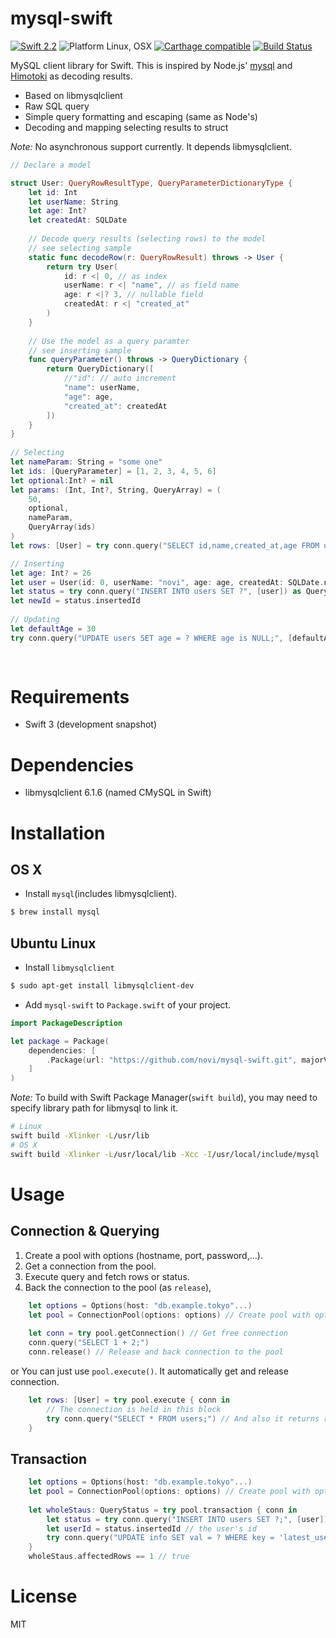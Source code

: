 mysql-swift
===========

[![Swift 2.2](https://img.shields.io/badge/Swift-2.2-orange.svg)](https://swift.org)
![Platform Linux, OSX](https://img.shields.io/badge/Platforms-Linux%2C%20OSX-lightgray.svg)
[![Carthage compatible](https://img.shields.io/badge/Carthage-compatible-4BC51D.svg?style=flat)](https://github.com/Carthage/Carthage)
[![Build Status](https://travis-ci.org/novi/mysql-swift.svg?branch=master)](https://travis-ci.org/novi/mysql-swift)



MySQL client library for Swift.
This is inspired by Node.js' [mysql](https://github.com/felixge/node-mysql) and [Himotoki](https://github.com/ikesyo/Himotoki) as decoding results.

* Based on libmysqlclient
* Raw SQL query
* Simple query formatting and escaping (same as Node's)
* Decoding and mapping selecting results to struct

_Note:_ No asynchronous support currently. It depends libmysqlclient.

```swift
// Declare a model

struct User: QueryRowResultType, QueryParameterDictionaryType {
    let id: Int
    let userName: String
    let age: Int?
    let createdAt: SQLDate
    
    // Decode query results (selecting rows) to the model
    // see selecting sample
    static func decodeRow(r: QueryRowResult) throws -> User {
        return try User(
            id: r <| 0, // as index
            userName: r <| "name", // as field name
            age: r <|? 3, // nullable field
            createdAt: r <| "created_at"
        )
    }
    
    // Use the model as a query paramter
    // see inserting sample
    func queryParameter() throws -> QueryDictionary {
        return QueryDictionary([
            //"id": // auto increment
            "name": userName,
            "age": age,
            "created_at": createdAt
        ])
    }
}
    
// Selecting
let nameParam: String = "some one"
let ids: [QueryParameter] = [1, 2, 3, 4, 5, 6]
let optional:Int? = nil
let params: (Int, Int?, String, QueryArray) = (
	50,
	optional,
	nameParam,
	QueryArray(ids)
)	
let rows: [User] = try conn.query("SELECT id,name,created_at,age FROM users WHERE (age > ? OR age is ?) OR name = ? OR id IN (?)", build(params) ])

// Inserting
let age: Int? = 26
let user = User(id: 0, userName: "novi", age: age, createdAt: SQLDate.now())
let status = try conn.query("INSERT INTO users SET ?", [user]) as QueryStatus
let newId = status.insertedId
        
// Updating
let defaultAge = 30
try conn.query("UPDATE users SET age = ? WHERE age is NULL;", [defaultAge])
            
        
``` 

# Requirements

* Swift 3 (development snapshot)

# Dependencies

* libmysqlclient 6.1.6 (named CMySQL in Swift)

# Installation

## OS X

* Install `mysql`(includes libmysqlclient).


```sh
$ brew install mysql
```

## Ubuntu Linux

* Install `libmysqlclient`

```sh
$ sudo apt-get install libmysqlclient-dev
```

* Add `mysql-swift` to `Package.swift` of your project.

```swift
import PackageDescription

let package = Package(
    dependencies: [
        .Package(url: "https://github.com/novi/mysql-swift.git", majorVersion: 0, minor: 2)
    ]
)
```

_Note:_ To build with Swift Package Manager(`swift build`), you may need to specify library path for libmysql to link it.

```sh
# Linux
swift build -Xlinker -L/usr/lib
# OS X 
swift build -Xlinker -L/usr/local/lib -Xcc -I/usr/local/include/mysql
```

# Usage

## Connection & Querying

1. Create a pool with options (hostname, port, password,...).
2. Get a connection from the pool.
3. Execute query and fetch rows or status.
4. Back the connection to the pool (as `release`),

```swift
	let options = Options(host: "db.example.tokyo"...)
	let pool = ConnectionPool(options: options) // Create pool with options
	
	let conn = try pool.getConnection() // Get free connection
	conn.query("SELECT 1 + 2;")
	conn.release() // Release and back connection to the pool
```

or You can just use `pool.execute()`. It automatically get and release connection. 

```swift
	let rows: [User] = try pool.execute { conn in
		// The connection is held in this block
		try conn.query("SELECT * FROM users;") // And also it returns result to outside execute block
	}
```

## Transaction

```swift
	let options = Options(host: "db.example.tokyo"...)
	let pool = ConnectionPool(options: options) // Create pool with options
	
	let wholeStaus: QueryStatus = try pool.transaction { conn in
		let status = try conn.query("INSERT INTO users SET ?;", [user]) as QueryStatus // Create a user
		let userId = status.insertedId // the user's id
		try conn.query("UPDATE info SET val = ? WHERE key = 'latest_user_id' ", [userId]) // Store user's id that we have created the above
	}
	wholeStaus.affectedRows == 1 // true
```



# License

MIT
